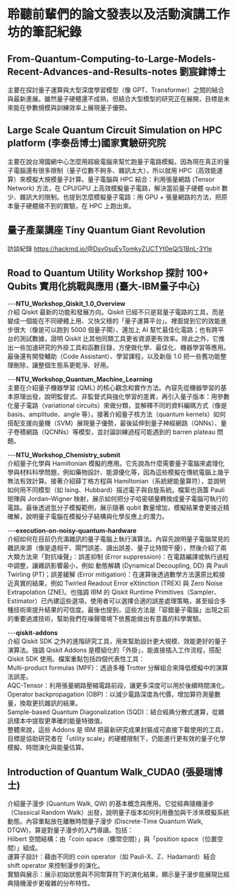 # 聆聽前輩們的論文發表以及活動演講工作坊的筆記紀錄  
## From-Quantum-Computing-to-Large-Models-Recent-Advances-and-Results-notes 劉宸銉博士  
主要在探討量子運算與大型深度學習模型（像 GPT、Transformer）之間的結合與最新進展。雖然量子硬體還不成熟，但結合大型模型的研究正在展開，目標是未來能在參數規模與訓練效率上展現量子優勢。  

## Large Scale Quantum Circuit Simulation on HPC platform  (李泰岳博士)國家實驗研究院  
主要在說台灣國網中心怎麼用超級電腦來幫忙跑量子電路模擬。因為現在真正的量子電腦還有很多限制（量子位數不夠多、雜訊太大），所以就用 HPC（高效能運算）來模擬大規模量子計算。量子電腦與 HPC 結合：利用張量網路 (Tensor Network) 方法，在 CPU/GPU 上高效模擬量子電路，解決當前量子硬體 qubit 數少、雜訊大的限制。也提到怎麼模擬量子電路：用 GPU + 張量網路的方法，把原本量子硬體做不到的實驗，在 HPC 上跑出來。

## 量子產業講座 Tiny Quantum Giant Revolution 
訪談紀錄  https://hackmd.io/@Dsv0suEvTomkyZUCTYt0eQ/S1BnL-3Yle   

## Road to Quantum Utility Workshop 探討 100+ Qubits 實用化挑戰與應用  (臺大-IBM量子中心)   
---**NTU_Workshop_Qiskit_1.0_Overview**   
介紹 Qiskit 最新的功能和發展方向。Qiskit 已經不只是寫量子電路的工具，而是變成一個能在不同硬體上用、又快又穩的「量子運算平台」。裡面提到它的效能進步很大（像是可以跑到 5000 個量子閘）、還加上 AI 幫忙最佳化電路；也有跨平台的測試數據，證明 Qiskit 比其他同類工具更省資源更有效率。除此之外，它推出一些加速研究的外掛工具和函數目錄，方便做化學、最佳化、機器學習等應用。最後還有開發輔助（Code Assistant）、學習課程，以及新版 1.0 把一些舊功能整理刪除，讓整個生態系更乾淨、好用。  
  
---**NTU_Workshop_Quantum_Machine_Learning**  
主要在介紹量子機器學習 (QML) 的核心觀念和實作方法。內容先從機器學習的基本原理出發，說明監督式、非監督式與強化學習的差異，再引入量子版本：用參數化量子電路（variational circuits）來做分類，並解釋不同的資料編碼方式（像是 basis、amplitude、angle 等）。接著介紹量子核方法（quantum kernels）如何搭配支援向量機（SVM）展現量子優勢，最後延伸到量子神經網路（QNNs）、量子卷積網路（QCNNs）等模型，並討論訓練過程可能遇到的 barren plateau 問題。  
  
---**NTU_Workshop_Chemistry_submit**   
介紹量子化學與 Hamiltonian 模擬的應用。它先說為什麼需要量子電腦來處理化學與材料科學問題，例如藥物設計、能源優化等，因為這些模擬在傳統電腦上幾乎無法有效計算。接著介紹薛丁格方程與 Hamiltonian（系統總能量算符），並說明如何用不同模型（如 Ising、Hubbard）描述電子與自旋系統。檔案也涵蓋 Pauli 矩陣與 Jordan–Wigner 映射，展示如何把分子哈密頓量轉換成量子電腦可執行的電路。最後透過氫分子模擬範例，展示隨著 qubit 數量增加，模擬結果會更接近精確解，說明量子電腦在模擬分子結構與化學反應上的潛力。  
  
---**execution-on-noisy-quantum-hardware**  
介紹如何在目前仍充滿雜訊的量子電腦上執行演算法。內容先說明量子電腦常見的雜訊來源（像是退相干、閘門誤差、讀出誤差、量子比特間干擾），然後介紹了兩大類方法來「對抗噪聲」：誤差抑制 (Error suppression)：在電路編譯或執行過程中調整，讓雜訊影響最小，例如 動態解耦 (Dynamical Decoupling, DD) 與 Pauli Twirling (PT)；誤差緩解 (Error mitigation)：在運算後透過數學方法還原比較接近真實的結果，例如 Twirled Readout Error eXtinction (TREX) 與 Zero Noise Extrapolation (ZNE)。也強調 IBM 的 Qiskit Runtime Primitives（Sampler、Estimator）已內建這些選項，使用者可以選擇合適的誤差處理策略，甚至組合多種技術來提升結果的可信度。最後也提到，這些方法是「容錯量子電腦」出現之前的重要過渡技術，幫助我們在噪聲環境下依舊能做出有意義的科學實驗。  
  
---**qiskit-addons**  
介紹 Qiskit SDK 之外的進階研究工具，用來幫助設計更大規模、效能更好的量子演算法。強調 Qiskit Addons 是模組化的「外掛」，能直接插入工作流程，搭配 Qiskit SDK 使用。檔案重點包括四個代表性工具：  
Multi-product formulas (MPF)：透過多種 Trotter 分解組合來降低模擬中的演算法誤差。  
AQC-Tensor：利用張量網路壓縮電路前段，讓更多深度可以用於後續時間演化。  
Operator backpropagation (OBP)：以減少電路深度為代價，增加算符測量數量，換取更抗雜訊的結果。  
Sample-based Quantum Diagonalization (SQD)：結合經典分散式運算，從雜訊樣本中提取更準確的能量特徵值。  
整體來說，這些 Addons 是 IBM 把最新研究成果封裝成可直接下載使用的工具，目標是協助研究者在「utility scale」的硬體限制下，仍能進行更有效的量子化學模擬、時間演化與能量估算。    

## Introduction of Quantum Walk_CUDA0  (張晏瑞博士)   
介紹量子漫步 (Quantum Walk, QW) 的基本概念與應用。它從經典隨機漫步（Classical Random Walk）出發，說明量子版本如何利用疊加與干涉來模擬系統動態。內容重點放在離散時間量子漫步 (Discrete-Time Quantum Walk, DTQW)，算是對量子漫步的入門導讀。包括：  
Hilbert 空間結構：由「coin space（擲幣空間）」與「position space（位置空間）」組成。    
運算子設計：藉由不同的 coin operator（如 Pauli-X、Z、Hadamard）結合 shift operator 來控制漫步的演化。    
實驗與展示：展示初始狀態與不同幣算符下的演化結果，顯示量子漫步能展現比經典隨機漫步更複雜的分布特性。  






